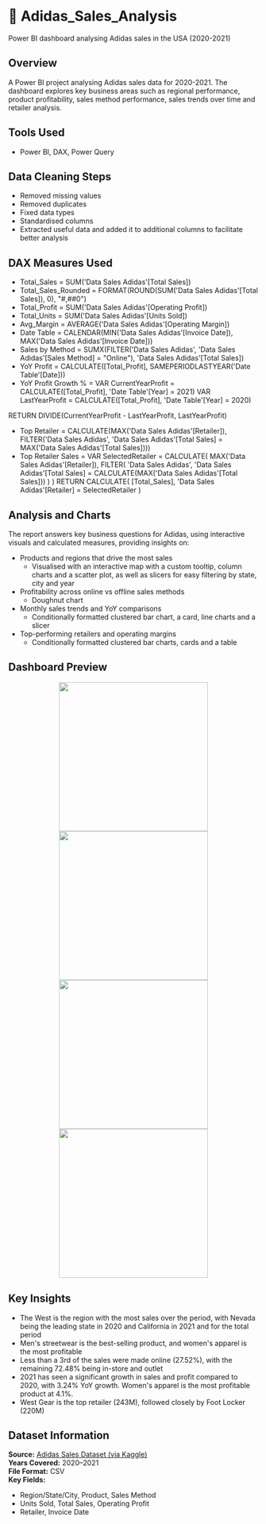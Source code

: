 # 👟 Adidas_Sales_Analysis 
Power BI dashboard analysing Adidas sales in the USA (2020-2021)

## Overview
A Power BI project analysing Adidas sales data for 2020-2021. 
The dashboard explores key business areas such as regional performance, product profitability, sales method performance, sales trends over time and retailer analysis.

## Tools Used
- Power BI, DAX, Power Query


## Data Cleaning Steps
- Removed missing values
- Removed duplicates
- Fixed data types
- Standardised columns
- Extracted useful data and added it to additional columns to facilitate better analysis

## DAX Measures Used
- Total_Sales = SUM('Data Sales Adidas'[Total Sales])
- Total_Sales_Rounded = FORMAT(ROUND(SUM('Data Sales Adidas'[Total Sales]), 0), "#,##0")
- Total_Profit = SUM('Data Sales Adidas'[Operating Profit])
- Total_Units = SUM('Data Sales Adidas'[Units Sold])
- Avg_Margin = AVERAGE('Data Sales Adidas'[Operating Margin])
- Date Table = CALENDAR(MIN('Data Sales Adidas'[Invoice Date]), MAX('Data Sales Adidas'[Invoice Date]))
- Sales by Method = SUMX(FILTER('Data Sales Adidas', 'Data Sales Adidas'[Sales Method] = "Online"), 'Data Sales Adidas'[Total Sales])
- YoY Profit = CALCULATE([Total_Profit], SAMEPERIODLASTYEAR('Date Table'[Date]))
- YoY Profit Growth % = 
VAR CurrentYearProfit = CALCULATE([Total_Profit], 'Date Table'[Year] = 2021)
VAR LastYearProfit = CALCULATE([Total_Profit], 'Date Table'[Year] = 2020)

RETURN
DIVIDE(CurrentYearProfit - LastYearProfit, LastYearProfit)
- Top Retailer = CALCULATE(MAX('Data Sales Adidas'[Retailer]), FILTER('Data Sales Adidas', 'Data Sales Adidas'[Total Sales] = MAX('Data Sales Adidas'[Total Sales])))
- Top Retailer Sales = 
VAR SelectedRetailer = 
    CALCULATE(
        MAX('Data Sales Adidas'[Retailer]),
        FILTER(
            'Data Sales Adidas',
            'Data Sales Adidas'[Total Sales] = CALCULATE(MAX('Data Sales Adidas'[Total Sales]))
        )
    )
RETURN 
    CALCULATE(
        [Total_Sales],
        'Data Sales Adidas'[Retailer] = SelectedRetailer
    )


## Analysis and Charts
The report answers key business questions for Adidas, using interactive visuals and calculated measures, providing insights on:
- Products and regions that drive the most sales
    - Visualised with an interactive map with a custom tooltip, column charts and a scatter plot, as well as slicers for easy filtering by state, city and year
- Profitability across online vs offline sales methods
    - Doughnut chart
- Monthly sales trends and YoY comparisons
    - Conditionally formatted clustered bar chart, a card, line charts and a slicer
- Top-performing retailers and operating margins
    - Conditionally formatted clustered bar charts, cards and a table


## Dashboard Preview

<p align="center">
  <img src="![image](https://github.com/user-attachments/assets/73c6b9da-319d-401d-838d-8cecfbfadf98)" width="300" />
  <img src="![image](https://github.com/user-attachments/assets/7535a811-3db4-4a46-a2e0-29eb255e3d8f)" width="300" />
  <br>
  <img src="![image](https://github.com/user-attachments/assets/fc6fa827-ee45-4e1a-894c-df6b25cb6cb5)" width="300" />
  <img src="![image](https://github.com/user-attachments/assets/2cfd93e5-90b3-46cf-97c9-560b370e7b61)" width="300" />
</p>


## Key Insights
- The West is the region with the most sales over the period, with Nevada being the leading state in 2020 and California in 2021 and for the total period
- Men's streetwear is the best-selling product, and women's apparel is the most profitable
- Less than a 3rd of the sales were made online (27.52%), with the remaining 72.48% being in-store and outlet
- 2021 has seen a significant growth in sales and profit compared to 2020, with 3.24% YoY growth. Women's apparel is the most profitable product at 4.1%.
- West Gear is the top retailer (243M), followed closely by Foot Locker (220M)


## Dataset Information

**Source:** [Adidas Sales Dataset (via Kaggle)](https://www.kaggle.com/datasets/heemalichaudhari/adidas-sales-dataset)   
**Years Covered:** 2020–2021   
**File Format:** CSV  
**Key Fields:** 
- Region/State/City, Product, Sales Method
- Units Sold, Total Sales, Operating Profit
- Retailer, Invoice Date





